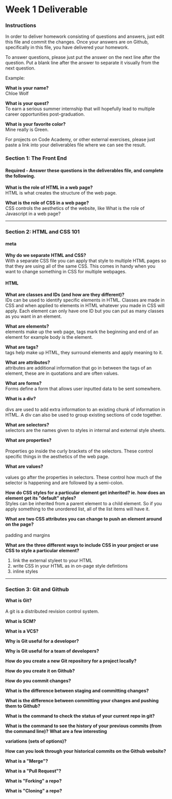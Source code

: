 # Week 1 Deliverable  

### Instructions  

In order to deliver homework consisting of questions and answers, just edit this file and commit the changes.  Once your answers are on Github, specifically in this file, you have delivered your homework.  
  
To answer questions, please just put the answer on the next line after the question.  Put a blank line after the answer to separate it visually from the next question.  

Example:  

**What is your name?** <br/> 
Chloe Wolf

**What is your quest?**<br/>
To earn a serious summer internship that will hopefully lead to multiple career opportunities post-graduation.   

**What is your favorite color?**<br/>
Mine really is Green.  

For projects on Code Academy, or other external exercises, please just paste a link into your deliverables file where we can see the result.  

### Section 1: The Front End
#### Required - Answer these questions in the deliverables file, and complete the following. 

**What is the role of HTML in a web page?** <br/>
HTML is what creates the structure of the web page. 



**What is the role of CSS in a web page?** <br/>
CSS controls the aesthetics of the website, like 
What is the role of Javascript in a web page?  

---

### Section 2: HTML and CSS 101
#### meta
**Why do we separate HTML and CSS?**  <br/>
With a separate CSS file you can apply that style to multiple HTML pages so that they are using all of the same CSS. This comes in handy when you want to change something in CSS for multiple webpages.


#### HTML
**What are classes and IDs (and how are they different)?**  <br/>
IDs can be used to identify specific elements in HTML. Classes are made in CSS and when applied to elements in HTML whatever you made in CSS will apply. Each element can only have one ID but you can put as many classes as you want in an element. 


**What are elements?**<br/>
elements make up the web page, tags mark the beginning and end of an element for example <body>  body is the element. 


**What are tags?** <br/>
tags help make up HTML, they surround elements and apply meaning to it. 


**What are attributes?** <br/>
attributes are additional information that go in between the tags of an element, these are in quotations and are often values.


**What are forms?**<br/>
Forms define a form that allows user inputted data to be sent somewhere.


**What is a div?** <br/>  
divs are used to add extra information to an existing chunk of information in HTML. A div can also be used to group existing sections of code together.


**What are selectors?** <br/> 
selectors are the names given to styles in internal and external style sheets. 

**What are properties?** <br/>  
Properties go inside the curly brackets of the selectors. These control specific things in the aesthetics of the web page.

**What are values?** <br/>  
values go after the properties in selectors. These control how much of the selector is happening and are followed by a semi-colon.

**How do CSS styles for a particular element get inherited? ie. how does an element get its "default" styles?** <br/> 
Styles can be inherited from a parent element to a child element. So if you apply something to the unordered list, all of the list items will have it. 

**What are two CSS attributes you can change to push an element around on the page?** <br/>  
padding and margins 

**What are the three different ways to include CSS in your project or use CSS to style a particular element?**<br/>  
1. link the external styleet to your HTML
2. write CSS in your HTML as in on-page style defintions  
3. inline styles 



---
### Section 3: Git and Github  
**What is Git?** <br/>  
A git is a distributed revision control system.

**What is SCM?** <br/> 


**What is a VCS?** <br/> 


**Why is Git useful for a developer?** <br/>  


**Why is Git useful for a team of developers?** <br/>  


**How do you create a new Git repository for a project locally?**<br/>


**How do you create it on Github?**<br/>


**How do you commit changes?**<br/>  


**What is the difference between staging and committing changes?**<br/>  


**What is the difference between committing your changes and pushing them to Github?**<br/> 


**What is the command to check the status of your current repo in git?** <br/>


**What is the command to see the history of your previous commits (from the command line)?**  **What are a few interesting**

**variations (sets of options)?** <br/> 


**How can you look through your historical commits on the Github website?** <br/>  


**What is a "Merge"?** <br/> 


**What is a "Pull Request"?** <br/>  


**What is "Forking" a repo?** <br/> 


**What is "Cloning" a repo?** <br/>  


